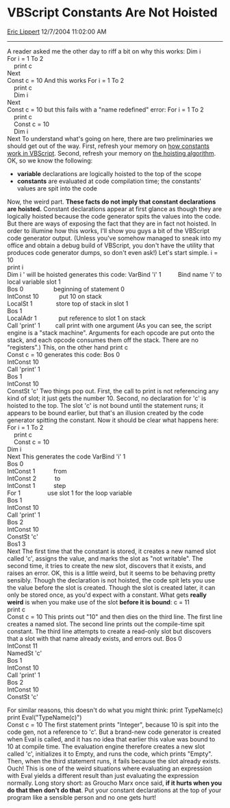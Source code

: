 # VBScript Constants Are Not Hoisted

[Eric Lippert](https://social.msdn.microsoft.com/profile/Eric%20Lippert) 12/7/2004 11:02:00 AM

-----

A reader asked me the other day to riff a bit on why this works: Dim i  
For i = 1 To 2  
    print c  
Next  
Const c = 10 And this works For i = 1 To 2  
    print c  
    Dim i  
Next  
Const c = 10 but this fails with a "name redefined" error: For i = 1 To 2  
    print c  
    Const c = 10  
    Dim i  
Next To understand what's going on here, there are two preliminaries we should get out of the way. First, refresh your memory on [how constants work in VBScript](http://blogs.msdn.com/ericlippert/archive/2003/10/21/53264.aspx). Second, refresh your memory on [the hoisting algorithm](http://blogs.msdn.com/ericlippert/archive/2004/06/18/159378.aspx). OK, so we know the following:

  - **variable** declarations are logically hoisted to the top of the scope
  - **constants** are evaluated at code compilation time; the constants' values are spit into the code

Now, the weird part. **These facts do not imply that constant declarations are hoisted.** Constant declarations appear at first glance as though they are logically hoisted because the code generator spits the values into the code. But there are ways of exposing the fact that they are in fact not hoisted. In order to illumine how this works, I'll show you guys a bit of the VBScript code generator output. (Unless you've somehow managed to sneak into my office and obtain a debug build of VBScript, you don't have the utility that produces code generator dumps, so don't even ask\!) Let's start simple. i = 10  
print i  
Dim i ' will be hoisted generates this code: VarBind 'i' 1          Bind name 'i' to local variable slot 1  
Bos 0                  beginning of statement 0  
IntConst 10            put 10 on stack  
LocalSt 1              store top of stack in slot 1  
Bos 1  
LocalAdr 1             put reference to slot 1 on stack  
Call 'print' 1         call print with one argument (As you can see, the script engine is a "stack machine". Arguments for each opcode are put onto the stack, and each opcode consumes them off the stack. There are no "registers".) This, on the other hand print c  
Const c = 10 generates this code: Bos 0  
IntConst 10  
Call 'print' 1  
Bos 1  
IntConst 10  
ConstSt 'c' Two things pop out. First, the call to print is not referencing any kind of slot; it just gets the number 10. Second, no declaration for 'c' is hoisted to the top. The slot 'c' is not bound until the statement runs; it appears to be bound earlier, but that's an illusion created by the code generator spitting the constant. Now it should be clear what happens here: For i = 1 To 2  
    print c  
    Const c = 10  
Dim i  
Next This generates the code VarBind 'i' 1  
Bos 0  
IntConst 1           from  
IntConst 2           to  
IntConst 1           step  
For 1                use slot 1 for the loop variable  
Bos 1  
IntConst 10  
Call 'print' 1  
Bos 2  
IntConst 10  
ConstSt 'c'  
Bos1 3  
Next The first time that the constant is stored, it creates a new named slot called 'c', assigns the value, and marks the slot as "not writable". The second time, it tries to create the new slot, discovers that it exists, and raises an error. OK, this is a little weird, but it seems to be behaving pretty sensibly. Though the declaration is not hoisted, the code spit lets you use the value before the slot is created. Though the slot is created later, it can only be stored once, as you'd expect with a constant. What gets **really weird** is when you make use of the slot **before it is bound**: c = 11  
print c  
Const c = 10 This prints out "10" and then dies on the third line. The first line creates a named slot. The second line prints out the compile-time spit constant. The third line attempts to create a read-only slot but discovers that a slot with that name already exists, and errors out. Bos 0  
IntConst 11  
NamedSt 'c'  
Bos 1  
IntConst 10  
Call 'print' 1  
Bos 2  
IntConst 10  
ConstSt 'c'  
  
For similar reasons, this doesn't do what you might think: print TypeName(c)  
print Eval("TypeName(c)")  
Const c = 10 The first statement prints "Integer", because 10 is spit into the code gen, not a reference to 'c'. But a brand-new code generator is created when Eval is called, and it has no idea that earlier this value was bound to 10 at compile time. The evaluation engine therefore creates a new slot called 'c', initializes it to Empty, and runs the code, which prints "Empty". Then, when the third statement runs, it fails because the slot already exists. Ouch\! This is one of the weird situations where evaluating an expression with Eval yields a different result than just evaluating the expression normally. Long story short: as Groucho Marx once said, **if it hurts when you do that then** **don't do that**. Put your constant declarations at the top of your program like a sensible person and no one gets hurt\!

